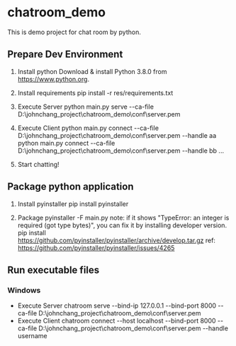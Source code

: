 # chatroom_demo
This is demo project for chat room by python.

## Prepare Dev Environment

1. Install python
   Download & install Python 3.8.0 from https://www.python.org.

2. Install requirements
    pip install -r res/requirements.txt

3. Execute Server
    python main.py serve --ca-file D:\johnchang_project\chatroom_demo\conf\server.pem

4. Execute Client
    python main.py connect --ca-file D:\johnchang_project\chatroom_demo\conf\server.pem --handle aa
    python main.py connect --ca-file D:\johnchang_project\chatroom_demo\conf\server.pem --handle bb
    ...

5. Start chatting!

## Package python application

1. Install pyinstaller
    pip install pyinstaller

2. Package
    pyinstaller -F main.py
    note: if it shows "TypeError: an integer is required (got type bytes)", you can fix it by installing developer version.
    pip install https://github.com/pyinstaller/pyinstaller/archive/develop.tar.gz
    ref: https://github.com/pyinstaller/pyinstaller/issues/4265

## Run executable files

### Windows
* Execute Server
chatroom serve --bind-ip 127.0.0.1 --bind-port 8000 --ca-file D:\johnchang_project\chatroom_demo\conf\server.pem
* Execute Client
chatroom connect --host localhost --bind-port 8000 --ca-file D:\johnchang_project\chatroom_demo\conf\server.pem --handle username
